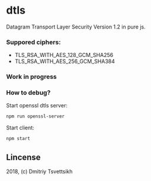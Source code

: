 # dtls

Datagram Transport Layer Security Version 1.2 in pure js.

### Suppored ciphers:

* TLS_RSA_WITH_AES_128_GCM_SHA256
* TLS_RSA_WITH_AES_256_GCM_SHA384

### Work in progress

### How to debug?

Start openssl dtls server:

```sh
npm run openssl-server
```

Start client:
```sh
npm start
```

## Lincense

2018, (c) Dmitriy Tsvettsikh
